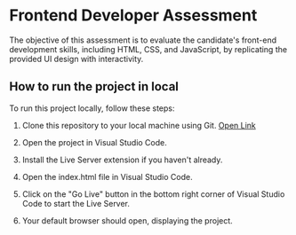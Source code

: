 # Frontend Developer Assessment

The objective of this assessment is to evaluate the candidate's front-end development
skills, including HTML, CSS, and JavaScript, by replicating the provided UI design with
interactivity.

## How to run the project in local

To run this project locally, follow these steps:

1. Clone this repository to your local machine using Git. [Open Link](https://github.com/Tasmiyafatma/innovatehub-ui)
2. Open the project in Visual Studio Code.

3. Install the Live Server extension if you haven't already.

4. Open the index.html file in Visual Studio Code.

5. Click on the "Go Live" button in the bottom right corner of Visual Studio Code to start the Live Server.

6. Your default browser should open, displaying the project.

